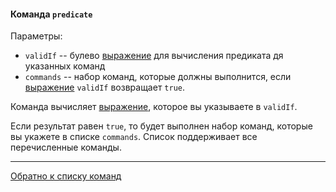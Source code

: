 #### Команда `predicate`

Параметры:

- `validIf` -- булево [выражение](/docs/ru/EXPRESSIONS.md) для вычисления предиката дя указанных команд
- `commands` -- набор команд, которые должны выполнится, если [выражение](/docs/ru/EXPRESSIONS.md) `validIf` 
  возвращает `true`.

Команда вычисляет [выражение](/docs/ru/EXPRESSIONS.md), которое вы указываете в `validIf`.

Если результат равен `true`, то будет выполнен набор команд, которые вы
укажете в списке `commands`. Список поддерживает все перечисленные команды.

--- 

[Обратно к списку команд](/docs/ru/recipe_content/RECIPE.md)